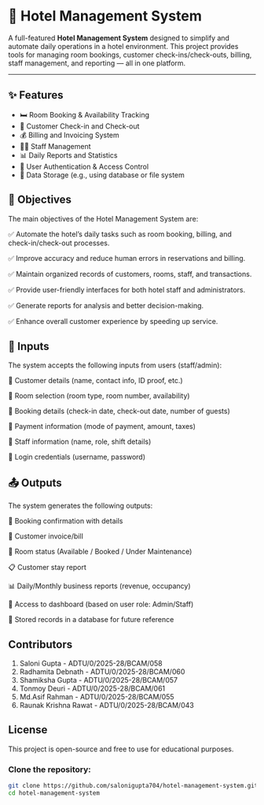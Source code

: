 # 🏨 Hotel Management System

A full-featured **Hotel Management System** designed to simplify and automate daily operations in a hotel environment. This project provides tools for managing room bookings, customer check-ins/check-outs, billing, staff management, and reporting — all in one platform.

---

## ✨ Features

- 🛏️ Room Booking & Availability Tracking  
- 👤 Customer Check-in and Check-out  
- 💰 Billing and Invoicing System  
- 🧑‍💼 Staff Management  
- 📊 Daily Reports and Statistics  
- 🔐 User Authentication & Access Control  
- 📁 Data Storage (e.g., using database or file system

## 🎯 Objectives

The main objectives of the Hotel Management System are:

✅ Automate the hotel’s daily tasks such as room booking, billing, and check-in/check-out processes.

✅ Improve accuracy and reduce human errors in reservations and billing.

✅ Maintain organized records of customers, rooms, staff, and transactions.

✅ Provide user-friendly interfaces for both hotel staff and administrators.

✅ Generate reports for analysis and better decision-making.

✅ Enhance overall customer experience by speeding up service.

## 📝 Inputs

The system accepts the following inputs from users (staff/admin):

🔹 Customer details (name, contact info, ID proof, etc.)

🔹 Room selection (room type, room number, availability)

🔹 Booking details (check-in date, check-out date, number of guests)

🔹 Payment information (mode of payment, amount, taxes)

🔹 Staff information (name, role, shift details)

🔹 Login credentials (username, password)

## 📤 Outputs

The system generates the following outputs:

📄 Booking confirmation with details

🧾 Customer invoice/bill

🛌 Room status (Available / Booked / Under Maintenance)

📋 Customer stay report

📊 Daily/Monthly business reports (revenue, occupancy)

🔐 Access to dashboard (based on user role: Admin/Staff)

📁 Stored records in a database for future reference

## Contributors
1. Saloni Gupta - ADTU/0/2025-28/BCAM/058
2. Radhamita Debnath - ADTU/0/2025-28/BCAM/060
3. Shamiksha Gupta - ADTU/0/2025-28/BCAM/057
4. Tonmoy Deuri - ADTU/0/2025-28/BCAM/061
5. Md.Asif Rahman - ADTU/0/2025-28/BCAM/055
6. Raunak Krishna Rawat - ADTU/0/2025-28/BCAM/043

## License
This project is open-source and free to use for educational purposes.

### Clone the repository:

```bash
git clone https://github.com/salonigupta704/hotel-management-system.git
cd hotel-management-system
